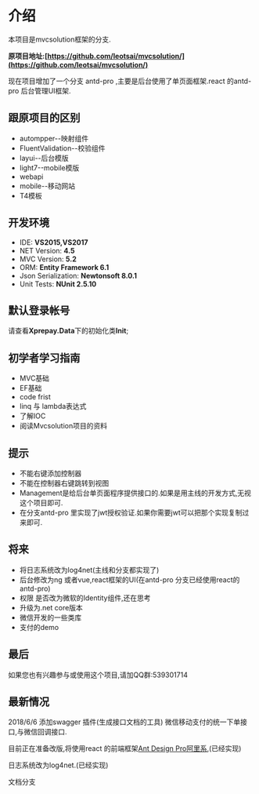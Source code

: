 # 介绍

本项目是mvcsolution框架的分支.

**原项目地址:[https://github.com/leotsai/mvcsolution/](https://github.com/leotsai/mvcsolution/)**

现在项目增加了一个分支 antd-pro ,主要是后台使用了单页面框架.react 的antd-pro 后台管理UI框架.

## 跟原项目的区别

- autompper--映射组件
- FluentValidation--校验组件
- layui--后台模版
- light7--mobile模版
- webapi
- mobile--移动网站
- T4模板

## 开发环境

* IDE:    **VS2015,VS2017**
* NET Version: **4.5**
* MVC Version: **5.2**
* ORM: **Entity Framework 6.1**
* Json Serialization: **Newtonsoft 8.0.1**
* Unit Tests: **NUnit 2.5.10**

## 默认登录帐号

请查看**Xprepay.Data**下的初始化类**Init**;

## 初学者学习指南

- MVC基础
- EF基础
- code frist
- linq 与 lambda表达式
- 了解IOC
- 阅读Mvcsolution项目的资料

## 提示

* 不能右键添加控制器
* 不能在控制器右键跳转到视图
* Management是给后台单页面程序提供接口的.如果是用主线的开发方式,无视这个项目即可.
* 在分支antd-pro 里实现了jwt授权验证.如果你需要jwt可以把那个实现复制过来即可.

## 将来

* 将日志系统改为log4net(主线和分支都实现了)
* 后台修改为ng 或者vue,react框架的UI(在antd-pro 分支已经使用react的antd-pro)
* 权限 是否改为微软的Identity组件,还在思考
* 升级为.net core版本
* 微信开发的一些类库
* 支付的demo

## 最后

如果您也有兴趣参与或使用这个项目,请加QQ群:539301714

## 最新情况

2018/6/6 
添加swagger 插件(生成接口文档的工具)
微信移动支付的统一下单接口,与微信回调接口.

目前正在准备改版,将使用react 的前端框架[Ant Design Pro阿里系](https://pro.ant.design/),(已经实现)

日志系统改为log4net.(已经实现)

文档分支
